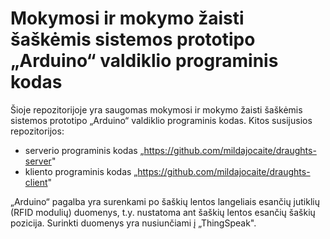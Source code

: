 # Mokymosi ir mokymo žaisti šaškėmis sistemos prototipo „Arduino“ valdiklio programinis kodas

Šioje repozitorijoje yra saugomas mokymosi ir mokymo žaisti šaškėmis sistemos prototipo „Arduino“ valdiklio programinis kodas. Kitos
susijusios repozitorijos:
- serverio programinis kodas „https://github.com/mildajocaite/draughts-server"
- kliento programinis kodas „https://github.com/mildajocaite/draughts-client"

„Arduino“ pagalba yra surenkami po šaškių lentos langeliais esančių jutiklių (RFID modulių) duomenys, t.y. nustatoma ant šaškių lentos esančių šaškių pozicija. 
Surinkti duomenys yra nusiunčiami į „ThingSpeak".
